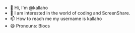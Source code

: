 - 👋 Hi, I'm @kallaho
- 👀 I am interested in the world of coding and ScreenShare.
- 📫 How to reach me my username is kallaho
- 😄 Pronouns: Biocs
